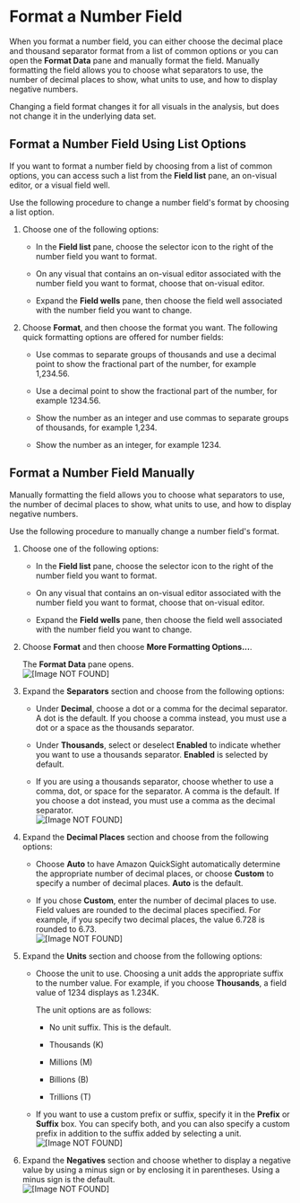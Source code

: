 # Format a Number Field<a name="format-a-number-field"></a>

When you format a number field, you can either choose the decimal place and thousand separator format from a list of common options or you can open the **Format Data** pane and manually format the field\. Manually formatting the field allows you to choose what separators to use, the number of decimal places to show, what units to use, and how to display negative numbers\.

Changing a field format changes it for all visuals in the analysis, but does not change it in the underlying data set\.

## Format a Number Field Using List Options<a name="format-a-number-field-list"></a>

If you want to format a number field by choosing from a list of common options, you can access such a list from the **Field list** pane, an on\-visual editor, or a visual field well\.

Use the following procedure to change a number field's format by choosing a list option\.

1. Choose one of the following options:

   + In the **Field list** pane, choose the selector icon to the right of the number field you want to format\.

   + On any visual that contains an on\-visual editor associated with the number field you want to format, choose that on\-visual editor\.

   + Expand the **Field wells** pane, then choose the field well associated with the number field you want to change\.

1. Choose **Format**, and then choose the format you want\. The following quick formatting options are offered for number fields:

   + Use commas to separate groups of thousands and use a decimal point to show the fractional part of the number, for example 1,234\.56\.

   + Use a decimal point to show the fractional part of the number, for example 1234\.56\.

   + Show the number as an integer and use commas to separate groups of thousands, for example 1,234\.

   + Show the number as an integer, for example 1234\.

## Format a Number Field Manually<a name="format-a-number-field-manual"></a>

Manually formatting the field allows you to choose what separators to use, the number of decimal places to show, what units to use, and how to display negative numbers\.

Use the following procedure to manually change a number field's format\.

1. Choose one of the following options:

   + In the **Field list** pane, choose the selector icon to the right of the number field you want to format\.

   + On any visual that contains an on\-visual editor associated with the number field you want to format, choose that on\-visual editor\.

   + Expand the **Field wells** pane, then choose the field well associated with the number field you want to change\.

1. Choose **Format** and then choose **More Formatting Options\.\.\.**\.

   The **Format Data** pane opens\.  
![\[Image NOT FOUND\]](http://docs.aws.amazon.com/quicksight/latest/user/images/format-data-number.png)

1. Expand the **Separators** section and choose from the following options:

   + Under **Decimal**, choose a dot or a comma for the decimal separator\. A dot is the default\. If you choose a comma instead, you must use a dot or a space as the thousands separator\.

   + Under **Thousands**, select or deselect **Enabled** to indicate whether you want to use a thousands separator\. **Enabled** is selected by default\.

   + If you are using a thousands separator, choose whether to use a comma, dot, or space for the separator\. A comma is the default\. If you choose a dot instead, you must use a comma as the decimal separator\.  
![\[Image NOT FOUND\]](http://docs.aws.amazon.com/quicksight/latest/user/images/number-separator.png)

1. Expand the **Decimal Places** section and choose from the following options:

   + Choose **Auto** to have Amazon QuickSight automatically determine the appropriate number of decimal places, or choose **Custom** to specify a number of decimal places\. **Auto** is the default\.

   + If you chose **Custom**, enter the number of decimal places to use\. Field values are rounded to the decimal places specified\. For example, if you specify two decimal places, the value 6\.728 is rounded to 6\.73\.  
![\[Image NOT FOUND\]](http://docs.aws.amazon.com/quicksight/latest/user/images/number-decimals.png)

1. Expand the **Units** section and choose from the following options:

   + Choose the unit to use\. Choosing a unit adds the appropriate suffix to the number value\. For example, if you choose **Thousands**, a field value of 1234 displays as 1\.234K\.

     The unit options are as follows:

     + No unit suffix\. This is the default\.

     + Thousands \(K\)

     + Millions \(M\)

     + Billions \(B\)

     + Trillions \(T\)

   + If you want to use a custom prefix or suffix, specify it in the **Prefix** or **Suffix** box\. You can specify both, and you can also specify a custom prefix in addition to the suffix added by selecting a unit\.  
![\[Image NOT FOUND\]](http://docs.aws.amazon.com/quicksight/latest/user/images/number-units.png)

1. Expand the **Negatives** section and choose whether to display a negative value by using a minus sign or by enclosing it in parentheses\. Using a minus sign is the default\.  
![\[Image NOT FOUND\]](http://docs.aws.amazon.com/quicksight/latest/user/images/number-negatives.png)